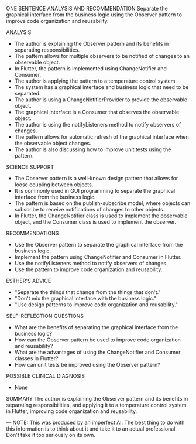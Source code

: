 ONE SENTENCE ANALYSIS AND RECOMMENDATION
Separate the graphical interface from the business logic using the Observer pattern to improve code organization and reusability.

ANALYSIS
* The author is explaining the Observer pattern and its benefits in separating responsibilities.
* The pattern allows for multiple observers to be notified of changes to an observable object.
* In Flutter, the pattern is implemented using ChangeNotifier and Consumer.
* The author is applying the pattern to a temperature control system.
* The system has a graphical interface and business logic that need to be separated.
* The author is using a ChangeNotifierProvider to provide the observable object.
* The graphical interface is a Consumer that observes the observable object.
* The author is using the notifyListeners method to notify observers of changes.
* The pattern allows for automatic refresh of the graphical interface when the observable object changes.
* The author is also discussing how to improve unit tests using the pattern.

SCIENCE SUPPORT
* The Observer pattern is a well-known design pattern that allows for loose coupling between objects.
* It is commonly used in GUI programming to separate the graphical interface from the business logic.
* The pattern is based on the publish-subscribe model, where objects can subscribe to receive notifications of changes to other objects.
* In Flutter, the ChangeNotifier class is used to implement the observable object, and the Consumer class is used to implement the observer.

RECOMMENDATIONS
* Use the Observer pattern to separate the graphical interface from the business logic.
* Implement the pattern using ChangeNotifier and Consumer in Flutter.
* Use the notifyListeners method to notify observers of changes.
* Use the pattern to improve code organization and reusability.

ESTHER'S ADVICE
* "Separate the things that change from the things that don't."
* "Don't mix the graphical interface with the business logic."
* "Use design patterns to improve code organization and reusability."

SELF-REFLECTION QUESTIONS
* What are the benefits of separating the graphical interface from the business logic?
* How can the Observer pattern be used to improve code organization and reusability?
* What are the advantages of using the ChangeNotifier and Consumer classes in Flutter?
* How can unit tests be improved using the Observer pattern?

POSSIBLE CLINICAL DIAGNOSIS
* None

SUMMARY
The author is explaining the Observer pattern and its benefits in separating responsibilities, and applying it to a temperature control system in Flutter, improving code organization and reusability.

—
NOTE: This was produced by an imperfect AI. The best thing to do with this information is to think about it and take it to an actual professional. Don't take it too seriously on its own.
